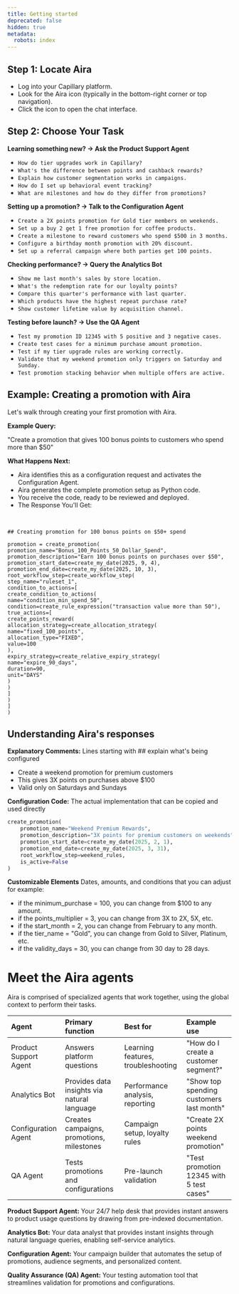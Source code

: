 ```yaml
---
title: Getting started
deprecated: false
hidden: true
metadata:
  robots: index
---
```

## Step 1: Locate Aira

* Log into your Capillary platform.
* Look for the Aira icon (typically in the bottom-right corner or top navigation).
* Click the icon to open the chat interface.

## Step 2: Choose Your Task

**Learning something new? → Ask the Product Support Agent**

* `How do tier upgrades work in Capillary?`
* `What's the difference between points and cashback rewards?`
* `Explain how customer segmentation works in campaigns.`
* `How do I set up behavioral event tracking?`
* `What are milestones and how do they differ from promotions?`

**Setting up a promotion? → Talk to the Configuration Agent**

* `Create a 2X points promotion for Gold tier members on weekends.`
* `Set up a buy 2 get 1 free promotion for coffee products.`
* `Create a milestone to reward customers who spend $500 in 3 months.`
* `Configure a birthday month promotion with 20% discount.`
* `Set up a referral campaign where both parties get 100 points.`

**Checking performance? → Query the Analytics Bot**

* `Show me last month's sales by store location.`
* `What's the redemption rate for our loyalty points?`
* `Compare this quarter's performance with last quarter.`
* `Which products have the highest repeat purchase rate?`
* `Show customer lifetime value by acquisition channel.`

**Testing before launch? → Use the QA Agent**

* `Test my promotion ID 12345 with 5 positive and 3 negative cases.`
* `Create test cases for a minimum purchase amount promotion.`
* `Test if my tier upgrade rules are working correctly.`
* `Validate that my weekend promotion only triggers on Saturday and Sunday.`
* `Test promotion stacking behavior when multiple offers are active.`

## Example: Creating a promotion with Aira

Let's walk through creating your first promotion with Aira.

**Example Query:**

"Create a promotion that gives 100 bonus points to customers who spend more than $50"

**What Happens Next:**

* Aira identifies this as a configuration request and activates the Configuration Agent.
* Aira generates the complete promotion setup as Python code.
* You receive the code, ready to be reviewed and deployed.
* The Response You'll Get:

<br />

```Text Response
## Creating promotion for 100 bonus points on $50+ spend

promotion = create_promotion(
promotion_name="Bonus_100_Points_50_Dollar_Spend",
promotion_description="Earn 100 bonus points on purchases over $50",
promotion_start_date=create_my_date(2025, 9, 4),
promotion_end_date=create_my_date(2025, 10, 3),
root_workflow_step=create_workflow_step(
step_name="ruleset_1",
condition_to_actions=[
create_condition_to_actions(
name="condition_min_spend_50",
condition=create_rule_expression("transaction value more than 50"),
true_actions=[
create_points_reward(
allocation_strategy=create_allocation_strategy(
name="fixed_100_points",
allocation_type="FIXED",
value=100
),
expiry_strategy=create_relative_expiry_strategy(
name="expire_90_days",
duration=90,
unit="DAYS"
)
)
]
)
]
)
```

## Understanding Aira's responses

**Explanatory Comments:** Lines starting with ## explain what's being configured

* Create a weekend promotion for premium customers
* This gives 3X points on purchases above $100
* Valid only on Saturdays and Sundays

**Configuration Code:**  The actual implementation that can be copied and used directly

```python
create_promotion(
    promotion_name="Weekend Premium Rewards",
    promotion_description="3X points for premium customers on weekends",
    promotion_start_date=create_my_date(2025, 2, 1),
    promotion_end_date=create_my_date(2025, 3, 31),
    root_workflow_step=weekend_rules,
    is_active=False
)
```

**Customizable Elements** Dates, amounts, and conditions that you can adjust for example:

* if the minimum_purchase = 100, you can change from $100 to any amount.
* if the points_multiplier = 3, you can change from 3X to 2X, 5X, etc.
* if the start_month = 2, you can change from February to any month.
* if the tier_name = "Gold", you can change from Gold to Silver, Platinum, etc.
* if the validity_days = 30, you can change from 30 day to 28 days.

# Meet the Aira agents

Aira is comprised of specialized agents that work together, using the global context to perform their tasks.

| Agent                 | Primary function                            | Best for                           | Example use                              |
| :-------------------- | :------------------------------------------ | :--------------------------------- | :--------------------------------------- |
| Product Support Agent | Answers platform questions                  | Learning features, troubleshooting | "How do I create a customer segment?"    |
| Analytics Bot         | Provides data insights via natural language | Performance analysis, reporting    | "Show top spending customers last month" |
| Configuration Agent   | Creates campaigns, promotions, milestones   | Campaign setup, loyalty rules      | "Create 2X points weekend promotion"     |
| QA Agent              | Tests promotions and configurations         | Pre-launch validation              | "Test promotion 12345 with 5 test cases" |

**Product Support Agent:** Your 24/7 help desk that provides instant answers to product usage questions by drawing from pre-indexed documentation.

**Analytics Bot:** Your data analyst that provides instant insights through natural language queries, enabling self-service analytics.

**Configuration Agent:** Your campaign builder that automates the setup of promotions, audience segments, and personalized content.

**Quality Assurance (QA) Agent:** Your testing automation tool that streamlines validation for promotions and configurations.
